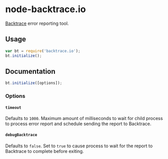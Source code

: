 # node-backtrace.io

[Backtrace](http://backtrace.io/) error reporting tool.

## Usage

```js
var bt = require('backtrace.io');
bt.initialize();
```

## Documentation

```js
bt.initialize([options]);
```

### Options

#### `timeout`

Defaults to `1000`. Maximum amount of milliseconds to wait for child process
to process error report and schedule sending the report to Backtrace.

#### `debugBacktrace`

Defaults to `false`. Set to `true` to cause process to wait for the report to
Backtrace to complete before exiting.

